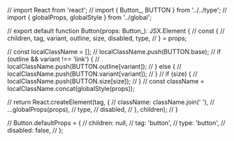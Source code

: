 // import React from 'react';
// import { Button_, BUTTON } from '../../type';
// import { globalProps, globalStyle } from '../global';

// export default function Button(props: Button_): JSX.Element {
//   const {
//     children, tag, variant, outline, size, disabled, type,
//   } = props;

//   const localClassName = [];
//   localClassName.push(BUTTON.base);
//   if (outline && variant !== 'link') {
//     localClassName.push(BUTTON.outline[variant]);
//   } else {
//     localClassName.push(BUTTON.variant[variant]);
//   }
//   if (size) {
//     localClassName.push(BUTTON.size[size]);
//   }
//   const className = localClassName.concat(globalStyle(props));

//   return React.createElement(tag, {
//     className: className.join(' '),
//     ...globalProps(props),
//     type,
//     disabled,
//   }, children);
// }

// Button.defaultProps = {
//   children: null,
//   tag: 'button',
//   type: 'button',
//   disabled: false,
// };
